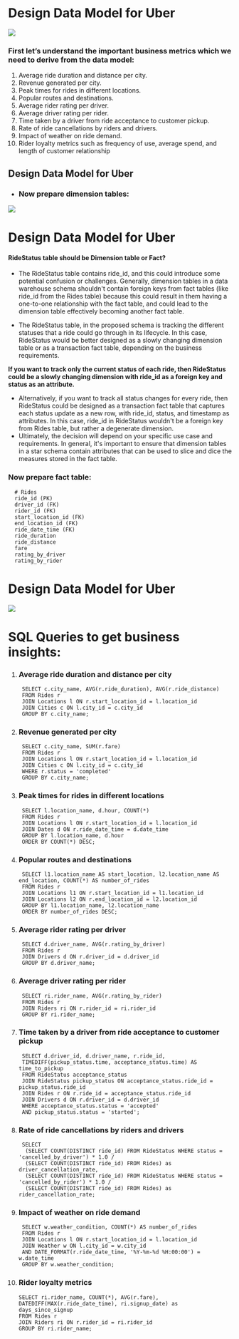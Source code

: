 # Design Data Model for Uber
<img src='https://github.com/Kamaljit12/Data-Warehousing/blob/main/png/uber.jpg'>

### First let’s understand the important business metrics which we need to derive from the data model:

1. Average ride duration and distance per city.
2. Revenue generated per city.
3. Peak times for rides in different locations.
4. Popular routes and destinations.
5. Average rider rating per driver.
6. Average driver rating per rider.
7. Time taken by a driver from ride acceptance to customer pickup.
8. Rate of ride cancellations by riders and drivers.
9. Impact of weather on ride demand.
10. Rider loyalty metrics such as frequency of use, average spend, and length of customer relationship

## Design Data Model for Uber
- ### Now prepare dimension tables:

<img src='https://github.com/Kamaljit12/Data-Warehousing/blob/main/png/uber_data_model.jpg'>

# Design Data Model for Uber
#### RideStatus table should be Dimension table or Fact?
- The RideStatus table contains ride_id, and this could introduce some potential confusion or challenges. 
Generally, dimension tables in a data warehouse schema shouldn't contain foreign keys from fact tables (like 
ride_id from the Rides table) because this could result in them having a one-to-one relationship with the fact table, 
and could lead to the dimension table effectively becoming another fact table.

- The RideStatus table, in the proposed schema is tracking the different statuses that a ride could go through in its 
lifecycle. In this case, RideStatus would be better designed as a slowly changing dimension table or as a 
transaction fact table, depending on the business requirements.

<b>If you want to track only the current status of each ride, then RideStatus could be a slowly changing 
dimension with ride_id as a foreign key and status as an attribute.</b>

- Alternatively, if you want to track all status changes for every ride, then RideStatus could be designed as a 
transaction fact table that captures each status update as a new row, with ride_id, status, and timestamp as 
attributes. In this case, ride_id in RideStatus wouldn't be a foreign key from Rides table, but rather a degenerate 
dimension.
- Ultimately, the decision will depend on your specific use case and requirements. In general, it's important to ensure 
that dimension tables in a star schema contain attributes that can be used to slice and dice the measures stored in 
the fact table.

### Now prepare fact table:

      # Rides
      ride_id (PK)
      driver_id (FK)
      rider_id (FK)
      start_location_id (FK)
      end_location_id (FK)
      ride_date_time (FK)
      ride_duration
      ride_distance
      fare
      rating_by_driver
      rating_by_rider
# Design Data Model for Uber

<img src = 'https://github.com/Kamaljit12/Data-Warehousing/blob/main/png/uber_model_1.jpg'>

# SQL Queries to get business insights:
1. ### Average ride duration and distance per city
   
        SELECT c.city_name, AVG(r.ride_duration), AVG(r.ride_distance)
        FROM Rides r
        JOIN Locations l ON r.start_location_id = l.location_id
        JOIN Cities c ON l.city_id = c.city_id
        GROUP BY c.city_name;
   
2. ### Revenue generated per city
   
        SELECT c.city_name, SUM(r.fare)
        FROM Rides r
        JOIN Locations l ON r.start_location_id = l.location_id
        JOIN Cities c ON l.city_id = c.city_id
        WHERE r.status = 'completed'
        GROUP BY c.city_name;
   
3. ### Peak times for rides in different locations
   
        SELECT l.location_name, d.hour, COUNT(*)
        FROM Rides r
        JOIN Locations l ON r.start_location_id = l.location_id
        JOIN Dates d ON r.ride_date_time = d.date_time
        GROUP BY l.location_name, d.hour
        ORDER BY COUNT(*) DESC;
        
4. ### Popular routes and destinations
   
        SELECT l1.location_name AS start_location, l2.location_name AS end_location, COUNT(*) AS number_of_rides
        FROM Rides r
        JOIN Locations l1 ON r.start_location_id = l1.location_id
        JOIN Locations l2 ON r.end_location_id = l2.location_id
        GROUP BY l1.location_name, l2.location_name
        ORDER BY number_of_rides DESC;
   
5. ### Average rider rating per driver
   
        SELECT d.driver_name, AVG(r.rating_by_driver)
        FROM Rides r
        JOIN Drivers d ON r.driver_id = d.driver_id
        GROUP BY d.driver_name;
   
6. ### Average driver rating per rider
    
        SELECT ri.rider_name, AVG(r.rating_by_rider)
        FROM Rides r
        JOIN Riders ri ON r.rider_id = ri.rider_id
        GROUP BY ri.rider_name;

7. ### Time taken by a driver from ride acceptance to customer pickup
     
        SELECT d.driver_id, d.driver_name, r.ride_id, 
        TIMEDIFF(pickup_status.time, acceptance_status.time) AS time_to_pickup
        FROM RideStatus acceptance_status 
        JOIN RideStatus pickup_status ON acceptance_status.ride_id = pickup_status.ride_id
        JOIN Rides r ON r.ride_id = acceptance_status.ride_id
        JOIN Drivers d ON r.driver_id = d.driver_id
        WHERE acceptance_status.status = 'accepted' 
        AND pickup_status.status = 'started';
    
8. ### Rate of ride cancellations by riders and drivers
    
        SELECT 
         (SELECT COUNT(DISTINCT ride_id) FROM RideStatus WHERE status = 'cancelled_by_driver') * 1.0 / 
         (SELECT COUNT(DISTINCT ride_id) FROM Rides) as driver_cancellation_rate,
         (SELECT COUNT(DISTINCT ride_id) FROM RideStatus WHERE status = 'cancelled_by_rider') * 1.0 / 
         (SELECT COUNT(DISTINCT ride_id) FROM Rides) as rider_cancellation_rate;

9. ### Impact of weather on ride demand
    
        SELECT w.weather_condition, COUNT(*) AS number_of_rides
        FROM Rides r
        JOIN Locations l ON r.start_location_id = l.location_id
        JOIN Weather w ON l.city_id = w.city_id
        AND DATE_FORMAT(r.ride_date_time, '%Y-%m-%d %H:00:00') = w.date_time
        GROUP BY w.weather_condition;

10. ### Rider loyalty metrics
     
        SELECT ri.rider_name, COUNT(*), AVG(r.fare), DATEDIFF(MAX(r.ride_date_time), ri.signup_date) as days_since_signup
        FROM Rides r
        JOIN Riders ri ON r.rider_id = ri.rider_id
        GROUP BY ri.rider_name;

